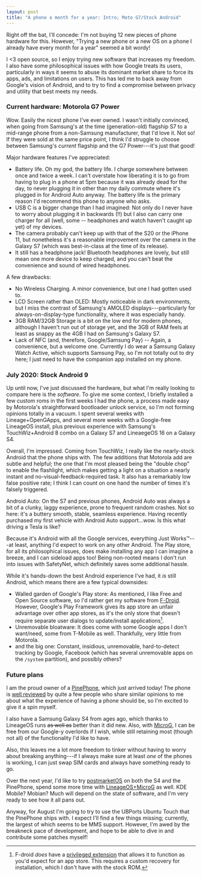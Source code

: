 ```yaml
---
layout: post
title: "A phone a month for a year: Intro; Moto G7/Stock Android"
---
```


Right off the bat, I'll concede: I'm not buying 12 new pieces of phone
hardware for this. However, "Trying a new phone or a new OS on a phone I already
have every month for a year" seemed a bit wordy!

I &lt;3 open source, so I enjoy trying new software that increases my freedom.
I also have some philosophical issues with how Google treats its users,
particularly in ways it seems to abuse its dominant market share to force its
apps, ads, and limitations on users. This has led me to back away from
Google's vision of Android, and to try to find a compromise between privacy
and utility that best meets my needs.


### Current hardware: Motorola G7 Power
Wow. Easily the nicest phone I've ever owned. I wasn't initially convinced, when
going from Samsung's at the time (generation-old) flagship S7 to a mid-range
phone from a non-Samsung manufacturer, that I'd love it. Not so! If they were
sold at the same price point, I think I'd struggle to choose between Samsung's
_current_ flagship and the G7 Power---it's just that good!

Major hardware features I've appreciated:
 * Battery life. Oh my god, the battery life. I charge somewhere between once
   and twice a week. I can't overstate how liberating it is to go from having
   to plug in a phone at 5pm because it was already dead for the day, to
   never plugging it in other than my daily commute where it's plugged in for
   Android Auto anyway. The battery life is the primary reason I'd recommend
   this phone to anyone who asks.
 * USB C is a bigger change than I had imagined: Not only do I never have to
   worry about plugging it in backwards (!!) but I also can carry one charger
   for all (well, some -- headphones and watch haven't caught up yet) of my
   devices.
 * The camera probably can't keep up with that of the S20 or the iPhone 11,
   but nonetheless it's a reasonable improvement over the camera in the
   Galaxy S7 (which was best-in-class at the time of its release).
 * It still has a headphone jack! Bluetooth headphones are lovely, but still
   mean one more device to keep charged, and you can't beat the convenience
   and sound of wired headphones.

A few drawbacks:
 * No Wireless Charging. A minor convenience, but one I had gotten used to.
 * LCD Screen rather than OLED: Mostly noticeable in dark environments, but
   I miss the contrast of Samsung's AMOLED displays---particularly for
   always-on-display-type functionality, where it was especially handy.
 * 3GB RAM/32GB Storage is a bit on the low end for modern phones, although
   I haven't run out of storage yet, and the 3GB of RAM feels at least as snappy
   as the 4GB I had on Samsung's Galaxy S7.
 * Lack of NFC (and, therefore, Google/Samsung Pay) -- Again, a convenience, but
   a welcome one. Currently I do wear a Samsung Galaxy Watch Active, which
   supports Samsung Pay, so I'm not totally out to dry here; I just need to have
   the companion app installed on my phone.


### July 2020: Stock Android 9
Up until now, I've just discussed the hardware, but what I'm really looking to
compare here is the _software_. To give me some context, I briefly installed a
few custom roms in the first weeks I had the phone, a process made easy by
Motorola's straightforward bootloader unlock service, so I'm not forming
opinions totally in a vacuum. I spent several weeks with Lineage+OpenGApps, and
several more weeks with a Google-free LineageOS install, plus previous
experience with Samsung's TouchWiz+Android 8 combo on a Galaxy S7 and LineaegeOS
16 on a Galaxy S4.

Overall, I'm impressed. Coming from TouchWiz, I really like the nearly-stock
Android that the phone ships with. The few additions that Motorola add are
subtle and helpful; the one that I'm most pleased being the "double chop" to
enable the flashlight, which makes getting a light on a situation a nearly
instant and no-visual-feedback-required task. It also has a remarkably low false
positive rate; I think I can count on one hand the number of times it's falsely
triggered.

Android Auto: On the S7 and previous phones, Android Auto was always a bit of a
clunky, laggy experience, prone to frequent random crashes. Not so here: it's a
buttery smooth, stable, seamless experience. Having recently purchased my first
vehicle with Android Auto support...wow. Is this what driving a Tesla is like?

Because it's Android with all the Google services, everything Just
Works&trade;---at least, anything I'd expect to work on any other Android.
The Play store, for all its philosophical issues, does make installing any
app I can imagine a breeze, and I can sideload apps too! Being non-rooted
means I don't run into issues with SafetyNet, which definitely saves some
additional hassle.

While it's hands-down the best Android experience I've had, it _is_ still
Android, which means there are a few typical downsides:

 * Walled garden of Google's Play store: As mentioned, I like Free and Open
   Source software, so I'd rather get my software from [F-Droid](f-droid.org).
   However, Google's Play Framework gives its app store an unfair advantage over
   other app stores, as it's the only store that doesn't require separate
   user dialogs to update/install applications[^f-droid-root].
 * Unremovable bloatware: It does come with some Google apps I don't
   want/need, some from T-Mobile as well. Thankfully, very little from
   Motorola.
 * and the big one: Constant, insidious, unremovable, hard-to-detect tracking
   by Google, Facebook (which has several unremovable apps on the `/system`
   partition), and possibly others?

[^f-droid-root]: F-droid _does_ have a
    [privileged extension](https://f-droid.org/en/packages/org.fdroid.fdroid.privileged.ota/)
    that allows it to function as you'd expect for an app store. This requires a
    custom recovery for installation, which I don't have with the stock ROM.


### Future plans

I am the proud owner of a [PinePhone](https://www.pine64.org/pinephone/), which
just arrived today! The phone is
[well reviewed](https://drewdevault.com/2019/12/18/PinePhone-review.html) by
quite a few people who share similar opinions to me about what the experience
of having a phone should be, so I'm excited to give it a spin myself.

I also have a Samsung Galaxy S4 from ages ago, which thanks to LineageOS runs
~~as well as~~ better than it did new. Also, with [MicroG](https://microg.org/),
I can be free from our Google-y overlords if I wish, while still retaining most
(though not all) of the functionality I'd like to have.

Also, this leaves me a lot more freedom to tinker without having to worry about
breaking anything---if I always make sure at least _one_ of the phones is
working, I can just swap SIM cards and always have something ready to go.

Over the next year, I'd like to try [postmarketOS](https://postmarketos.org/)
on both the S4 and the PinePhone, spend some more time with
[LineageOS+MicroG](https://lineage.microg.org/) as well. KDE Mobile? Mobian?
Much will depend on the state of software, and I'm very ready to see how it all
pans out.

Anyway, for August I'm going to try to use the UBPorts Ubuntu Touch that the
PinePhone ships with. I expect I'll find a few things missing;
currently, the largest of which seems to be MMS support. However, I'm awed by
the breakneck pace of development, and hope to be able to dive in and contribute
some patches myself!
